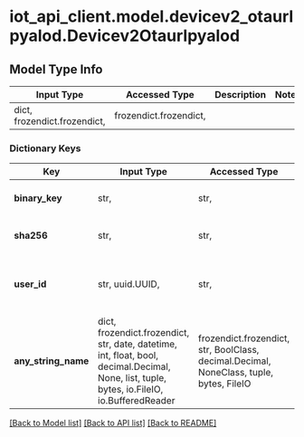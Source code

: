 # iot_api_client.model.devicev2_otaurlpyalod.Devicev2Otaurlpyalod

## Model Type Info
Input Type | Accessed Type | Description | Notes
------------ | ------------- | ------------- | -------------
dict, frozendict.frozendict,  | frozendict.frozendict,  |  | 

### Dictionary Keys
Key | Input Type | Accessed Type | Description | Notes
------------ | ------------- | ------------- | ------------- | -------------
**binary_key** | str,  | str,  | The object key of the binary | [optional] 
**sha256** | str,  | str,  | The sha256 of the binary | [optional] 
**user_id** | str, uuid.UUID,  | str,  | The id of the user who is requesting the url | [optional] value must be a uuid
**any_string_name** | dict, frozendict.frozendict, str, date, datetime, int, float, bool, decimal.Decimal, None, list, tuple, bytes, io.FileIO, io.BufferedReader | frozendict.frozendict, str, BoolClass, decimal.Decimal, NoneClass, tuple, bytes, FileIO | any string name can be used but the value must be the correct type | [optional]

[[Back to Model list]](../../README.md#documentation-for-models) [[Back to API list]](../../README.md#documentation-for-api-endpoints) [[Back to README]](../../README.md)

